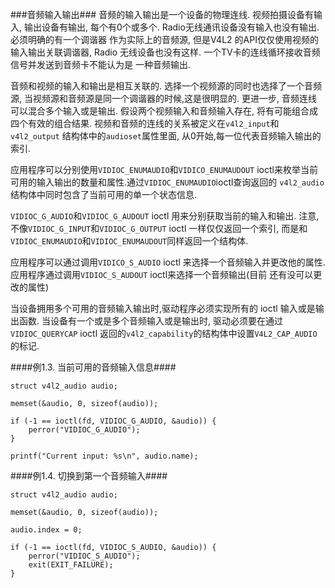 ###音频输入输出###
音频的输入输出是一个设备的物理连线. 视频拍摄设备有输入, 输出设备有输出, 每个有0个或多个. Radio无线通讯设备没有输入也没有输出. 必须明确的有一个调谐器
作为实际上的音频源, 但是V4L2 的API仅仅使用视频的输入输出关联调谐器, Radio 无线设备也没有这样. 一个TV卡的连线循环接收音频信号并发送到音频卡不能认为是
一种音频输出.

音频和视频的输入和输出是相互关联的. 选择一个视频源的同时也选择了一个音频源, 当视频源和音频源是同一个调谐器的时候,这是很明显的. 更进一步, 音频连线
可以混合多个输入或是输出. 假设两个视频输入和音频输入存在, 将有可能组合成四个有效的组合结果. 视频和音频的连线的关系被定义在`v4l2_input`和`v4l2_output`
结构体中的`audioset`属性里面, 从0开始,每一位代表音频输入输出的索引.

应用程序可以分别使用`VIDIOC_ENUMAUDIO`和`VIDICO_ENUMAUDOUT` ioctl来枚举当前可用的输入输出的数量和属性.通过`VIDIOC_ENUMAUDIO`ioctl查询返回的
`v4l2_audio`结构体中同时包含了当前可用的单一个状态信息.

`VIDIOC_G_AUDIO`和`VIDIOC_G_AUDOUT` ioctl 用来分别获取当前的输入和输出. 注意, 不像`VIDIOC_G_INPUT`和`VIDIOC_G_OUTPUT` ioctl 一样仅仅返回一个索引, 而是和`VIDIOC_ENUMAUDIO`和`VIDIOC_ENUMAUDOUT`同样返回一个结构体.

应用程序可以通过调用`VIDICO_S_AUDIO` ioctl 来选择一个音频输入并更改他的属性. 应用程序通过调用`VIDIOC_S_AUDOUT` ioctl来选择一个音频输出(目前
    还有没可以更改的属性)

当设备拥用多个可用的音频输入输出时,驱动程序必须实现所有的 ioctl 输入或是输出函数. 当设备有一个或是多个音频输入或是输出时,
驱动必须要在通过`VIDIOC_QUERYCAP` ioctl 返回的`v4l2_capability`的结构体中设置`V4L2_CAP_AUDIO`的标记.

####例1.3. 当前可用的音频输入信息####

    struct v4l2_audio audio;

    memset(&audio, 0, sizeof(audio));

    if (-1 == ioctl(fd, VIDIOC_G_AUDIO, &audio)) {
        perror("VIDIOC_G_AUDIO");
    }

    printf("Current input: %s\n", audio.name);

####例1.4. 切换到第一个音频输入####

    struct v4l2_audio audio;

    memset(&audio, 0, sizeof(audio));

    audio.index = 0;

    if (-1 == ioctl(fd, VIDIOC_S_AUDIO, &audio)) {
        perror("VIDIOC_S_AUDIO");
        exit(EXIT_FAILURE);
    }
